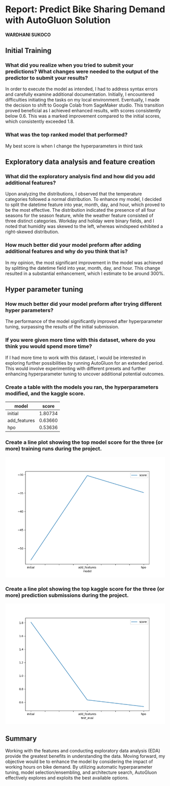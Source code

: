 # Report: Predict Bike Sharing Demand with AutoGluon Solution
#### WARDHANI SUKOCO

## Initial Training
### What did you realize when you tried to submit your predictions? What changes were needed to the output of the predictor to submit your results?
In order to execute the model as intended, I had to address syntax errors and carefully examine additional documentation. Initially, I encountered difficulties initiating the tasks on my local environment. Eventually, I made the decision to shift to Google Colab from SageMaker studio. This transition proved beneficial as I achieved enhanced results, with scores consistently below 0.6. This was a marked improvement compared to the initial scores, which consistently exceeded 1.8.

### What was the top ranked model that performed?
My best score is when I change the hyperparameters in third task 

## Exploratory data analysis and feature creation
### What did the exploratory analysis find and how did you add additional features?
Upon analyzing the distributions, I observed that the temperature categories followed a normal distribution. To enhance my model, I decided to split the datetime feature into year, month, day, and hour, which proved to be the most effective. The distribution indicated the presence of all four seasons for the season feature, while the weather feature consisted of three distinct categories. Workday and holiday were binary fields, and I noted that humidity was skewed to the left, whereas windspeed exhibited a right-skewed distribution.

### How much better did your model preform after adding additional features and why do you think that is?
In my opinion, the most significant improvement in the model was achieved by splitting the datetime field into year, month, day, and hour. This change resulted in a substantial enhancement, which I estimate to be around 300%.

## Hyper parameter tuning
### How much better did your model preform after trying different hyper parameters?
The performance of the model significantly improved after hyperparameter tuning, surpassing the results of the initial submission.

### If you were given more time with this dataset, where do you think you would spend more time?
If I had more time to work with this dataset, I would be interested in exploring further possibilities by running AutoGluon for an extended period. This would involve experimenting with different presets and further enhancing hyperparameter tuning to uncover additional potential outcomes.

### Create a table with the models you ran, the hyperparameters modified, and the kaggle score.
|model|score|
|--|--|
initial|1.80734
add_features|0.63660
hpo|0.53636

### Create a line plot showing the top model score for the three (or more) training runs during the project.

![model_train_score.png](img/model_train_score.png)

### Create a line plot showing the top kaggle score for the three (or more) prediction submissions during the project.

![model_test_score.png](img/model_test_score.png)

## Summary
Working with the features and conducting exploratory data analysis (EDA) provide the greatest benefits in understanding the data. Moving forward, my objective would be to enhance the model by considering the impact of working hours on bike demand. By utilizing automatic hyperparameter tuning, model selection/ensembling, and architecture search, AutoGluon effectively explores and exploits the best available options.
